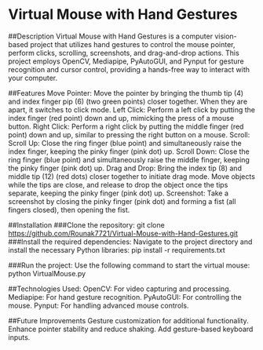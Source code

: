 # Virtual Mouse with Hand Gestures


##Description
Virtual Mouse with Hand Gestures is a computer vision-based project that utilizes hand gestures to control the mouse pointer, perform clicks, scrolling, screenshots, and drag-and-drop actions. This project employs OpenCV, Mediapipe, PyAutoGUI, and Pynput for gesture recognition and cursor control, providing a hands-free way to interact with your computer.


##Features
Move Pointer: Move the pointer by bringing the thumb tip (4) and index finger pip (6) (two green points) closer together. When they are apart, it switches to click mode.
Left Click: Perform a left click by putting the index finger (red point) down and up, mimicking the press of a mouse button.
Right Click: Perform a right click by putting the middle finger (red point) down and up, similar to pressing the right button on a mouse.
Scroll:
Scroll Up: Close the ring finger (blue point) and simultaneously raise the index finger, keeping the pinky finger (pink dot) up.
Scroll Down: Close the ring finger (blue point) and simultaneously raise the middle finger, keeping the pinky finger (pink dot) up.
Drag and Drop: Bring the index tip (8) and middle tip (12) (red dots) closer together to initiate drag mode. Move objects while the tips are close, and release to drop the object once the tips separate, keeping the pinky finger (pink dot) up.
Screenshot: Take a screenshot by closing the pinky finger (pink dot) and forming a fist (all fingers closed), then opening the fist.


##Installation
###Clone the repository:
git clone https://github.com/Rounak7721/Virtual-Mouse-with-Hand-Gestures.git
###Install the required dependencies: 
Navigate to the project directory and install the necessary Python libraries:
pip install -r requirements.txt

###Run the project: 
Use the following command to start the virtual mouse:
python VirtualMouse.py


##Technologies Used:
OpenCV: For video capturing and processing.
Mediapipe: For hand gesture recognition.
PyAutoGUI: For controlling the mouse.
Pynput: For handling advanced mouse controls.


##Future Improvements
Gesture customization for additional functionality.
Enhance pointer stability and reduce shaking.
Add gesture-based keyboard inputs.
